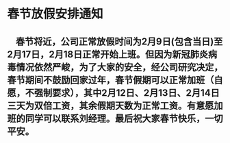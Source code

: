 # 春节放假安排通知
## &nbsp;&nbsp;&nbsp;&nbsp;春节将近，公司正常放假时间为2月9日(包含当日)至2月17日，2月18日正常开始上班。但因为新冠肺炎病毒情况依然严峻，为了大家的安全，经公司研究决定，春节期间不鼓励回家过年，春节假期可以正常加班（自愿，不强制要求），其中2月12日、2月13日、2月14日三天为双倍工资，其余假期天数为正常工资。有意愿加班的同学可以联系刘经理。最后祝大家春节快乐，一切平安。
